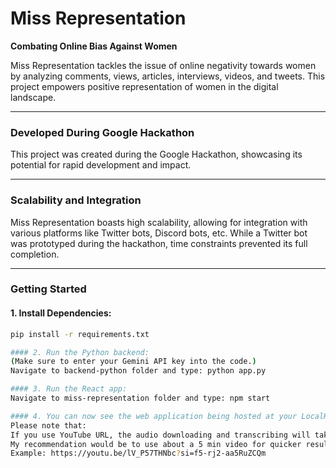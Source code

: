 # Miss Representation

**Combating Online Bias Against Women**

Miss Representation tackles the issue of online negativity towards women by analyzing comments, views, articles, interviews, videos, and tweets. This project empowers positive representation of women in the digital landscape.

---

### Developed During Google Hackathon

This project was created during the Google Hackathon, showcasing its potential for rapid development and impact.

---

### Scalability and Integration

Miss Representation boasts high scalability, allowing for integration with various platforms like Twitter bots, Discord bots, etc. While a Twitter bot was prototyped during the hackathon, time constraints prevented its full completion.

---

### Getting Started

#### 1. Install Dependencies:
```bash
pip install -r requirements.txt

#### 2. Run the Python backend:
(Make sure to enter your Gemini API key into the code.)
Navigate to backend-python folder and type: python app.py 

#### 3. Run the React app:
Navigate to miss-representation folder and type: npm start

#### 4. You can now see the web application being hosted at your LocalHost.
Please note that:
If you use YouTube URL, the audio downloading and transcribing will take time based on the video length, so do be patient.
My recommendation would be to use about a 5 min video for quicker results.
Example: https://youtu.be/lV_P57THNbc?si=f5-rj2-aa5RuZCQm




